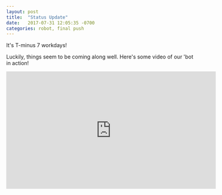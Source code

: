 ```yaml
---
layout: post
title:  "Status Update"
date:   2017-07-31 12:05:35 -0700
categories: robot, final push
---
```

It's T-minus 7 workdays!

Luckily, things seem to be coming along well.
Here's some video of our 'bot in action!
<iframe width="560" height="315" src="https://www.youtube.com/embed/V4lRfWi_3Ik" frameborder="0" allowfullscreen> </iframe>
